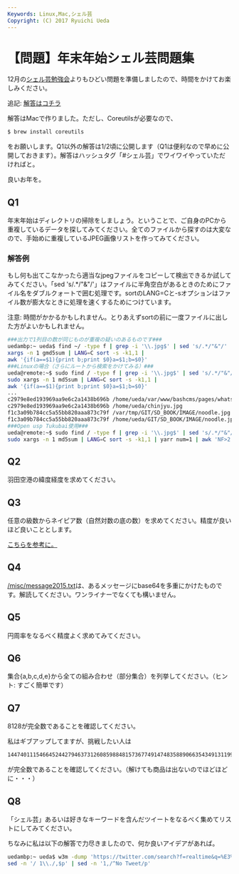 ```yaml
---
Keywords: Linux,Mac,シェル芸
Copyright: (C) 2017 Ryuichi Ueda
---
```


# 【問題】年末年始シェル芸問題集
12月の<a href="/?post=04671" title="【問題のみ】第14回東京居残りシェル芸勉強会">シェル芸勉強会</a>よりもひどい問題を準備しましたので、時間をかけてお楽しみください。

追記: <a href="/?post=04821" title="【解答】年末年始シェル芸問題集" target="_blank">解答はコチラ</a>

解答はMacで作りました。ただし、Coreutilsが必要なので、
```bash
$ brew install coreutils
```
をお願いします。Q1以外の解答は1/2頃に公開します（Q1は便利なので早めに公開しておきます）。解答はハッシュタグ「#シェル芸」でワイワイやっていただければと。

良いお年を。


<h2>Q1</h2>


年末年始はディレクトリの掃除をしましょう。ということで、ご自身のPCから重複しているデータを探してみてください。全てのファイルから探すのは大変なので、手始めに重複しているJPEG画像リストを作ってみてください。

<!--more-->

### 解答例

もし何も出てこなかったら適当なjpegファイルをコピーして検出できるか試してみてください。「sed 's/.*/"&"/'」はファイルに半角空白があるときのためにファイル名をダブルクォートで囲む処理です。sortのLANG=Cと-sオプションはファイル数が膨大なときに処理を速くするためにつけています。

注意: 時間がかかるかもしれません。とりあえずsortの前に一度ファイルに出した方がよいかもしれません。

```bash
###出力で1列目の数が同じものが重複の疑いのあるものです###
uedambp:~ ueda$ find ~/ -type f | grep -i '\\.jpg$' | sed 's/.*/"&"/' |
xargs -n 1 gmd5sum | LANG=C sort -s -k1,1 |
awk '{if(a==$1){print b;print $0}a=$1;b=$0}'
###Linuxの場合（さらにルートから検索をかけてみる）###
ueda@remote:~$ sudo find / -type f | grep -i '\\.jpg$' | sed 's/.*/"&"/' | 
sudo xargs -n 1 md5sum | LANG=C sort -s -k1,1 | 
awk '{if(a==$1){print b;print $0}a=$1;b=$0}'
...
c2979e8ed193969aa9e6c2a1438b696b /home/ueda/var/www/bashcms/pages/whats_bashCMS/chinjyu.jpg
c2979e8ed193969aa9e6c2a1438b696b /home/ueda/chinjyu.jpg
f1c3a09b784cc5a55bb820aaa873c79f /var/tmp/GIT/SD_BOOK/IMAGE/noodle.jpg
f1c3a09b784cc5a55bb820aaa873c79f /home/ueda/GIT/SD_BOOK/IMAGE/noodle.jpg
###Open usp Tukubai使用###
ueda@remote:~$ sudo find / -type f | grep -i '\\.jpg$' | sed 's/.*/"&"/' | 
sudo xargs -n 1 md5sum | LANG=C sort -s -k1,1 | yarr num=1 | awk 'NF>2'
```

<h2>Q2</h2>

羽田空港の緯度経度を求めてください。

<h2>Q3</h2>


任意の級数からネイピア数（自然対数の底の数）を求めてください。精度が良いほど良いこととします。

<a href="http://ja.wikipedia.org/wiki/%E3%83%8D%E3%82%A4%E3%83%94%E3%82%A2%E6%95%B0%E3%81%AE%E8%A1%A8%E7%8F%BE" target="_blank">こちらを参考に。</a>

<h2>Q4</h2>

<a href="/misc/message2015.txt" target="_blank">/misc/message2015.txt</a>は、あるメッセージにbase64を多重にかけたものです。解読してください。ワンライナーでなくても構いません。

<h2>Q5</h2>

円周率をなるべく精度よく求めてみてください。

<h2>Q6</h2>

集合{a,b,c,d,e}から全ての組み合わせ（部分集合）を列挙してください。（ヒント: すごく簡単です）

<h2>Q7</h2>

8128が完全数であることを確認してください。

私はギブアップしてますが、挑戦したい人は
```bash
14474011154664524427946373126085988481573677491474835889066354349131199152128
```
が完全数であることを確認してください。（解けても商品は出ないのでほどほどに・・・）


<h2>Q8</h2>

「シェル芸」あるいは好きなキーワードを含んだツイートをなるべく集めてリストにしてみてください。

ちなみに私は以下の解答で力尽きましたので、何か良いアイデアがあれば。

```bash
uedambp:~ ueda$ w3m -dump 'https://twitter.com/search?f=realtime&q=%E3%82%B7%E3%82%A7%E3%83%AB%E8%8A%B8&src=typd' |
sed -n '/ 1\\./,$p' | sed -n '1,/^No Tweet/p'
```
